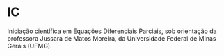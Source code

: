 # IC
Iniciação científica em Equações Diferenciais Parciais, sob orientação da professora Jussara de Matos Moreira, da Universidade Federal de Minas Gerais (UFMG).
